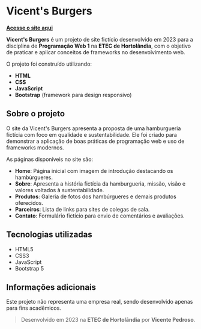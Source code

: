 # Vicent's Burgers
[**Acesse o site aqui**](https://vimathss.github.io/VicentsBurguer/index.html)

**Vicent's Burgers** é um projeto de site fictício desenvolvido em 2023 para a disciplina de **Programação Web 1** na **ETEC de Hortolândia**, com o objetivo de praticar e aplicar conceitos de frameworks no desenvolvimento web.

O projeto foi construído utilizando:  
- **HTML**  
- **CSS**  
- **JavaScript**  
- **Bootstrap** (framework para design responsivo)

## Sobre o projeto

O site da Vicent's Burgers apresenta a proposta de uma hamburgueria fictícia com foco em qualidade e sustentabilidade. Ele foi criado para demonstrar a aplicação de boas práticas de programação web e uso de frameworks modernos.  

As páginas disponíveis no site são:

- **Home**: Página inicial com imagem de introdução destacando os hambúrgueres.
- **Sobre**: Apresenta a história fictícia da hamburgueria, missão, visão e valores voltados à sustentabilidade.
- **Produtos**: Galeria de fotos dos hambúrgueres e demais produtos oferecidos.
- **Parceiros**: Lista de links para sites de colegas de sala.
- **Contato**: Formulário fictício para envio de comentários e avaliações.

## Tecnologias utilizadas

- HTML5  
- CSS3  
- JavaScript  
- Bootstrap 5

## Informações adicionais

Este projeto não representa uma empresa real, sendo desenvolvido apenas para fins acadêmicos.

> Desenvolvido em 2023 na **ETEC de Hortolândia** por **Vicente Pedroso**.


